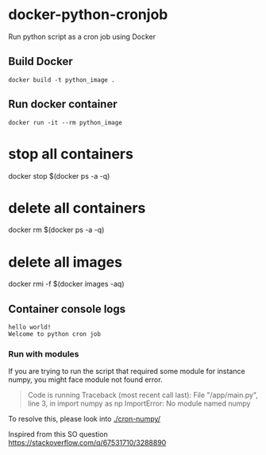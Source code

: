 # docker-python-cronjob
Run python script as a cron job using Docker
## Build Docker
```
docker build -t python_image .
```
## Run docker container
```
docker run -it --rm python_image
```

# stop all containers
docker stop $(docker ps -a -q)
# delete all containers
docker rm $(docker ps -a -q)

# delete all images
docker rmi -f $(docker images -aq)

## Container console logs
```
hello world!
Welcome to python cron job
```


### Run with modules

If you are trying to run the script that required some module for instance numpy, you might face module not found error. 

> Code is running Traceback (most recent call last): File "/app/main.py", line 3, in import numpy as np ImportError: No module named numpy 

To resolve this, please look into [./cron-numpy/](https://github.com/Adiii717/docker-python-cronjob/tree/master/cron-numpy)

Inspired from this SO question
https://stackoverflow.com/q/67531710/3288890
